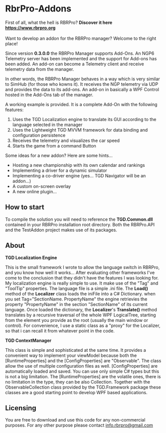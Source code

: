# RbrPro-Addons
First of all, what the hell is RBRPro? <b>Discover it here <a href="https://www.rbrpro.org">https://www.rbrpro.org</a></b><br><br>
Want to develop an addon for the RBRPro manager? Welcome to the right place!

Since version <b>0.3.0.0</b> the RBRPro Manager supports Add-Ons. An NGP6 Telemetry server has been implemented and the support for Add-ons has been added. An add-on can become a Telemetry client and receive telemetry data from the manager.

In other words, the RBRPro Manager behaves in a way which is very similar to SimHub (for those who kowns it). It receives the NGP telemetry via UDP and provides the data to its add-ons.
An add-on in basically a WPF Control hosted in the Add-Ons tab of the manager.

A working example is provided.
It is a complete Add-On with the following features:

1. Uses the TGD Localization engine to translate its GUI according to the language selected in the manager
2. Uses the Lightweight TGD MVVM framework for data binding and configuration persistence
3. Receives the telemetry and visualizes the car speed
4. Starts the game from a command Button

Some ideas for a new addon? Here are some hints...

- Hosting a new championship with its own calendar and rankings
- Implementing a driver for a dynamic simulator
- Implementing a co-driver engine (yes... TGD Navigator will be an addon...)
- A custom on-screen overlay
- A new online plugin...

How to start
---------------------------
To compile the solution you will need to reference the <b>TGD.Common.dll</b> contained in your RBRPro installation root directory. Both the RBRPro.API and the TestAddon project makes use of its packages.

About
---------------------------
<b>TGD Localization Engine</b>

This is the small framework I wrote to allow the language switch in RBRPro, and you know how well it works...
After evaluating other frameworks I've come to the conclusion that they didn't have the features I was looking for.
My localization engine is really simple to use. It make use of the "Tag" and "ToolTip" properties.
The language file is a simple .ini file. The <b>Load()</b> method of the <b>Localizer</b> class loads the iniFile into a C# Dictionary.
when you set Tag="SectionName. PropertyName" the engine retrievies the property "PropertyName" in the section "SectionName" of its current language.
Once loaded the dictionary, the <b>Localizer</b>'s <b>Translate()</b> method translates by a recursive traversal of the whole WPF LogicalTree, starting from the element you provide as the root (usually the main window or control). For convenience, I  use a static class as a "proxy" for the Localizer, so that i can recall it from whatever point in the code.

<b>TGD ContextManager</b>

This class is simple and sophisticated at the same time. It provides a convenient way to implement your viewModel because both the [RuntimeProperties] and the [ConfigProperties] are "Observable". The class allow the use of multiple configuration files as well. [ConfigProperties] are automatically loaded and saved. You can use only simple C# types but this is not a big limitation. The [RuntimeProperties] are the volatile ones, there is no limitation in the type, they can be also Collection.
Together with the ObservableCollection class provided by the TGD.Framework package these classes are a good starting point to develop WPF based applications.

Licensing
---------------------------
You are free to download and use this code for any non-commercial purposes. For any other purpose please contact info.rbrpro@gmail.com
